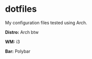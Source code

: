# dotfiles

My configuration files tested using Arch.

**Distro:** Arch btw

**WM:** i3

**Bar:** Polybar
